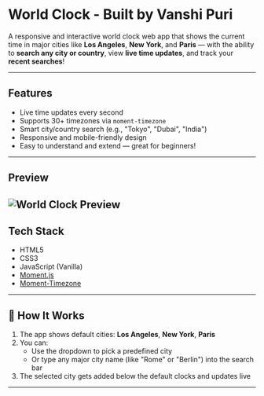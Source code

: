 #  World Clock - Built by Vanshi Puri

A responsive and interactive world clock web app that shows the current time in major cities like **Los Angeles**, **New York**, and **Paris** — with the ability to **search any city or country**, view **live time updates**, and track your **recent searches**!

---

##  Features

-  Live time updates every second
-  Supports 30+ timezones via `moment-timezone`
-  Smart city/country search (e.g., "Tokyo", "Dubai",  "India")
-  Responsive and mobile-friendly design
-  Easy to understand and extend — great for beginners!

---

##  Preview

![World Clock Preview](https://your-image-url.com/preview.png) 
---

##  Tech Stack

- HTML5
- CSS3
- JavaScript (Vanilla)
- [Moment.js](https://momentjs.com/)
- [Moment-Timezone](https://momentjs.com/timezone/)

---

## 🧠 How It Works

1. The app shows default cities: **Los Angeles**, **New York**, **Paris**
2. You can:
   - Use the dropdown to pick a predefined city
   - Or type any major city name (like "Rome" or "Berlin") into the search bar
3. The selected city gets added below the default clocks and updates live


---


